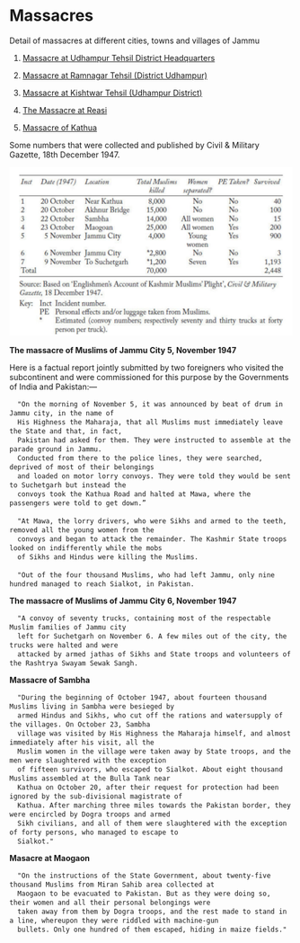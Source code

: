# Massacres
Detail of massacres at different cities, towns and villages of Jammu

1. [Massacre at Udhampur Tehsil District Headquarters](https://github.com/JammuGenocide/Massacres/blob/main/Massacre%20at%20Udhampur%20Tehsil%20District%20Headquarters.md)

2. [Massacre at Ramnagar Tehsil (District Udhampur)](https://github.com/JammuGenocide/Massacres/blob/main/Massacre%20at%20Ramnagar%20Tehsil%20(District%20Udhampur).md)

3. [Massacre at Kishtwar Tehsil (Udhampur District)](https://github.com/JammuGenocide/Massacres/blob/main/Massacre%20at%20Kishtwar%20Tehsil%20(Udhampur%20District).md)

4. [The Massacre at Reasi](https://github.com/JammuGenocide/Massacres/blob/main/The%20Massacre%20at%20Reasi.md)

6. [Massacre of Kathua](https://github.com/JammuGenocide/Massacres/blob/main/Massacre%20of%20Kathua.md)


Some numbers that were collected and published by Civil & Military Gazette, 18th December 1947.

![Gazette](https://github.com/JammuGenocide/Massacres/blob/main/E3qO9l3WUAA4NDu.jpeg)


**The massacre of Muslims of Jammu City 5, November 1947**

Here is a factual report jointly submitted by two foreigners who visited the subcontinent and were commissioned for this purpose by the Governments of India and Pakistan:—

      "On the morning of November 5, it was announced by beat of drum in Jammu city, in the name of 
      His Highness the Maharaja, that all Muslims must immediately leave the State and that, in fact, 
      Pakistan had asked for them. They were instructed to assemble at the parade ground in Jammu.
      Conducted from there to the police lines, they were searched, deprived of most of their belongings
      and loaded on motor lorry convoys. They were told they would be sent to Suchetgarh but instead the 
      convoys took the Kathua Road and halted at Mawa, where the passengers were told to get down.”

      "At Mawa, the lorry drivers, who were Sikhs and armed to the teeth, removed all the young women from the
      convoys and began to attack the remainder. The Kashmir State troops looked on indifferently while the mobs
      of Sikhs and Hindus were killing the Muslims.
      
      "Out of the four thousand Muslims, who had left Jammu, only nine hundred managed to reach Sialkot, in Pakistan. 
      
      
**The massacre of Muslims of Jammu City 6, November 1947**


      "A convoy of seventy trucks, containing most of the respectable Muslim families of Jammu city 
      left for Suchetgarh on November 6. A few miles out of the city, the trucks were halted and were
      attacked by armed jathas of Sikhs and State troops and volunteers of the Rashtrya Swayam Sewak Sangh. 


**Massacre of Sambha**

      "During the beginning of October 1947, about fourteen thousand Muslims living in Sambha were besieged by 
      armed Hindus and Sikhs, who cut off the rations and watersupply of the villages. On October 23, Sambha
      village was visited by His Highness the Maharaja himself, and almost immediately after his visit, all the
      Muslim women in the village were taken away by State troops, and the men were slaughtered with the exception
      of fifteen survivors, who escaped to Sialkot. About eight thousand Muslims assembled at the Bulla Tank near 
      Kathua on October 20, after their request for protection had been ignored by the sub-divisional magistrate of
      Kathua. After marching three miles towards the Pakistan border, they were encircled by Dogra troops and armed 
      Sikh civilians, and all of them were slaughtered with the exception of forty persons, who managed to escape to
      Sialkot."

**Masacre at Maogaon**

      "On the instructions of the State Government, about twenty-five thousand Muslims from Miran Sahib area collected at 
      Maogaon to be evacuated to Pakistan. But as they were doing so, their women and all their personal belongings were 
      taken away from them by Dogra troops, and the rest made to stand in a line, whereupon they were riddled with machine-gun 
      bullets. Only one hundred of them escaped, hiding in maize fields."
